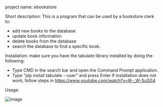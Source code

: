 project name: ebookstore

Short description:
This is a program that can be used by a bookstore clerk to:
- add new books to the database
- update book information
- delete books from the database
- search the database to find a specific book.

Installation:
make sure you have the tabulate library installed by doing the following:
 - Type CMD in the search bar and open the Command Prompt application.
 - Type "pip install tabulate --user" and press Enter
If installation does not work, follow steps in https://www.youtube.com/watch?v=I6-_W-SuSG4

Usage:

![image](https://user-images.githubusercontent.com/123483224/219622312-af51c944-e642-426c-b69f-8e62cf8be949.png)
